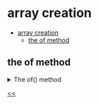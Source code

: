 # array creation

- [array creation](#array-creation)
  - [the of method](#the-of-method)
 
## the of method
<details>
<summary>The of() method</summary>

### description
* Using the of() method, create an array of even numbers between 1-10 (inclusive).
* Print the array.

### examples
**Sample Input 1:**
```
```

**Sample Output 1:**
```
[ 2, 4, 6, 8, 10 ]
```

### solution
[of-method.js](./of-method.js)

</details>

[<<](../../../README.md)
<!--
:%s/\(Sample \(Input\|Output\) \d:\)\n\(.*\)/```\r\r**\1**\r```\3/gc
-->
